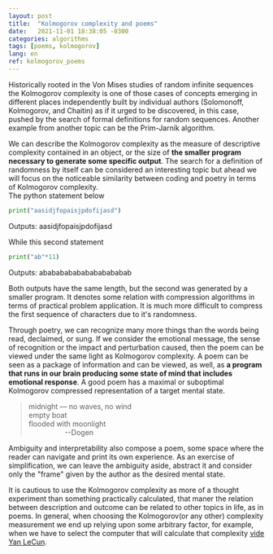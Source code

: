 ```yaml
---
layout: post
title:  "Kolmogorov complexity and poems"
date:   2021-11-01 18:38:05 -0300
categories: algorithms
tags: [poems, kolmogorov]
lang: en
ref: kolmogorov_poems
---
```


Historically rooted in the Von Mises studies of random infinite sequences the Kolmogorov complexity is one of those cases of concepts emerging in different places independently built by individual authors (Solomonoff, Kolmogorov, and Chaitin) as if it urged to be discovered, in this case, pushed by the search of formal definitions for random sequences. Another example from another topic can be the Prim-Jarník algorithm. 

We can describe the Kolmogorov complexity as the measure of descriptive complexity contained in an object, or the size of **the smaller program necessary to generate some specific output**. The search for a definition of randomness by itself can be considered an interesting topic but ahead we will focus on the noticeable similarity between coding and poetry in terms of Kolmogorov complexity.  
The python statement below

```python
print("aasidjfopaisjpdofijasd")
```
Outputs: aasidjfopaisjpdofijasd

While this second statement
```python
print("ab"*11)
```
Outputs: ababababababababababab

Both outputs have the same length, but the second was generated by a smaller program. It denotes some relation with compression algorithms in terms of practical problem application. It is much more difficult to compress the first sequence of characters due to it's randomness.

<div class="divider"></div>


Through poetry, we can recognize many more things than the words being read, declaimed, or sung. If we consider the emotional message, the sense of recognition or the impact and perturbation caused, then the poem can be viewed under the same light as Kolmogorov complexity. A poem can be seen as a package of information and can be viewed, as well, as **a program that runs in our brain producing some state of mind that includes emotional response**. A good poem has a maximal or suboptimal Kolmogorov compressed representation of a target mental state.

> midnight — no waves, no wind <br/>
empty boat <br/>
flooded with moonlight <br/> 
&nbsp;&nbsp;&nbsp;&nbsp;&nbsp;&nbsp;&nbsp;&nbsp;&nbsp;&nbsp;&nbsp;&nbsp;&nbsp;&nbsp;&nbsp;&nbsp;&nbsp;&nbsp;--Dogen

Ambiguity and interpretability also compose a poem, some space where the reader can navigate and print its own experience. As an exercise of simplification, we can leave the ambiguity aside, abstract it and consider only the "frame" given by the author as the desired mental state.
        
It is cautious to use the Kolmogorov complexity as more of a thought experiment than something practically calculated, that maner the relation between description and outcome can be related to other topics in life, as in poems. In general, when choosing the Kolmogorov(or any other) complexity measurement we end up relying upon some arbitrary factor, for example, when we have to select the computer that will calculate that complexity [vide Yan LeCun](https://youtu.be/SGzMElJ11Cc?t=8818).